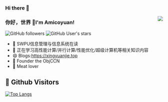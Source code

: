 ### Hi there 👋
<img align="right" src="https://github-readme-stats.vercel.app/api?username=Amicoyuan&show_icons=true&theme=dark">

### 你好，世界 👋I'm Amicoyuan!
![GitHub followers](https://img.shields.io/github/followers/Amicoyuan?style=social)   ![GitHub User's stars](https://img.shields.io/github/stars/Amicoyuan?style=social)
- 🔭 SWPU信息管理与信息系统在读
- 🌱 正在学习高性能计算/并行计算/性能优化/超级计算机等相关知识内容
- 😄 Blogs:https://xingyuanjie.top
- :ram: Founder the ObjCCN
- :meat_on_bone: Meat lover
## &#x1f92b; Github Visitors


[![Top Langs](https://profile-counter.glitch.me/Amicoyuan/count.svg)](https://github.com/Amicoyuan)
<!--
**Amicoyuan/Amicoyuan** is a ✨ _special_ ✨ repository because its `README.md` (this file) appears on your GitHub profile.

Here are some ideas to get you started:

- 🔭 I’m currently working on ...
- 🌱 I’m currently learning ...
- 👯 I’m looking to collaborate on ...
- 🤔 I’m looking for help with ...
- 💬 Ask me about ...
- 📫 How to reach me: ...
- 😄 Pronouns: ...
- ⚡ Fun fact: ...
-->
